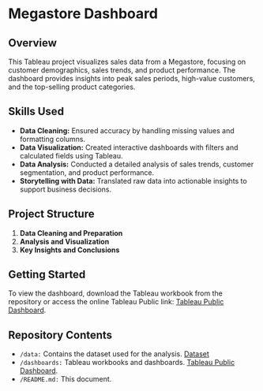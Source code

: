 # **Megastore Dashboard**

## **Overview**
This Tableau project visualizes sales data from a Megastore, focusing on customer demographics, sales trends, and product performance. The dashboard provides insights into peak sales periods, high-value customers, and the top-selling product categories.

## **Skills Used**
- **Data Cleaning:** Ensured accuracy by handling missing values and formatting columns.
- **Data Visualization:** Created interactive dashboards with filters and calculated fields using Tableau.
- **Data Analysis:** Conducted a detailed analysis of sales trends, customer segmentation, and product performance.
- **Storytelling with Data:** Translated raw data into actionable insights to support business decisions.

## **Project Structure**
1. **Data Cleaning and Preparation**
2. **Analysis and Visualization**
3. **Key Insights and Conclusions**

## **Getting Started**
To view the dashboard, download the Tableau workbook from the repository or access the online Tableau Public link: [Tableau Public Dashboard](https://public.tableau.com/app/profile/jillian.ireland/viz/MegastoreSalesDashboard/ProductDetails#1).

## **Repository Contents**
- `/data:` Contains the dataset used for the analysis. [Dataset](https://www.kaggle.com/datasets/sahilprajapati143/retail-analysis-large-dataset)
- `/dashboards:` Tableau workbooks and dashboards. [Tableau Public Dashboard](https://public.tableau.com/app/profile/jillian.ireland/viz/MegastoreSalesDashboard/ProductDetails#1).
- `/README.md:` This document.
